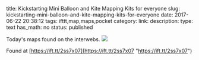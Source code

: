 title: Kickstarting Mini Balloon and Kite Mapping Kits for everyone
slug: kickstarting-mini-balloon-and-kite-mapping-kits-for-everyone
date: 2017-06-22 20:38:12
tags: ifttt,map,maps,pocket
category: 
link: 
description: 
type: text
has_math: no
status: published

Today's maps found on the interwebs. ![](https://ift.tt/2rXsdJL)  
  

  
  

Found at [https://ift.tt/2ss7x07](https://ift.tt/2ss7x07 "https://ift.tt/2ss7x07")



